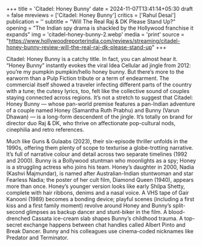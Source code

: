 +++
title = 'Citadel: Honey Bunny'
date = 2024-11-07T13:41:14+05:30
draft = false
mreviews = ['Citadel: Honey Bunny']
critics = ['Rahul Desai']
publication = ''
subtitle = "Will The Real Raj & DK Please Stand Up?"
opening = "The Indian spy drama is shackled by the Hollywood franchise it expands"
img = 'citadel-honey-bunny-2.webp'
media = 'print'
source = "https://www.hollywoodreporterindia.com/reviews/streaming/citadel-honey-bunny-review-will-the-real-raj-dk-please-stand-up"
+++

Citadel: Honey Bunny is a catchy title. In fact, you can almost hear it. “Honey Bunny” instantly evokes the viral Idea Cellular ad jingle from 2012: you’re my pumpkin pumpkin/hello honey bunny. But there’s more to the earworm than a Pulp Fiction tribute or a term of endearment. The commercial itself showed a traveler infecting different parts of the country with a tune; the cutesy lyrics, too, felt like the collective sound of couples staying connected across regions. It’s not a stretch to suggest that Citadel: Honey Bunny — whose pan-world premise features a pan-Indian adventure of a couple named Honey (Samantha Ruth Prabhu) and Bunny (Varun Dhawan) — is a long-form descendent of the jingle. It’s totally on brand for director duo Raj & DK, who thrive on affectionate pop-cultural nods, cinephilia and retro references.

Much like Guns & Gulaabs (2023), their six-episode thriller unfolds in the 1990s, offering them plenty of scope to texturise a globe-trotting narrative. It’s full of narrative colour and detail across two separate timelines (1992 and 2000). Bunny is a Bollywood stuntman who moonlights as a spy; Honey is a struggling actress who joins his team. Honey’s daughter in 2000, Nadia (Kashvi Majmundar), is named after Australian-Indian stuntwoman and star Fearless Nadia; the poster of her cult film, Diamond Queen (1940), appears more than once. Honey’s younger version looks like early Shilpa Shetty, complete with hair ribbons, denims and a nasal voice. A VHS tape of Gair Kanooni (1989) becomes a bonding device; playful scenes (including a first kiss and a first family moment) revolve around Honey and Bunny’s split-second glimpses as backup dancer and stunt-biker in the film. A blood-drenched Cassata ice-cream slab shapes Bunny’s childhood trauma. A top-secret exchange happens between chat handles called Albert Pinto and Break Dancer. Bunny and his colleagues use cinema-coded nicknames like Predator and Terminator.
